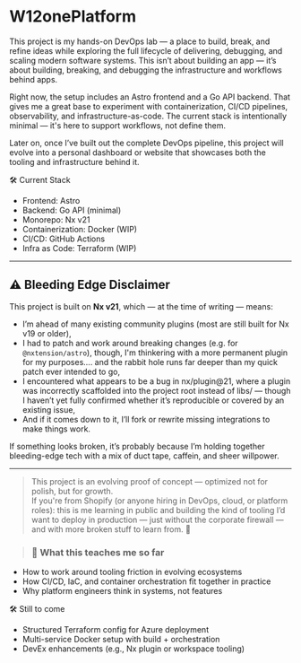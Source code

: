 # W12onePlatform

This project is my hands-on DevOps lab — a place to build, break, and refine ideas while exploring the full lifecycle of delivering, debugging, and scaling modern software systems. This isn’t about building an app — it’s about building, breaking, and debugging the infrastructure and workflows behind apps.

Right now, the setup includes an Astro frontend and a Go API backend. That gives me a great base to experiment with containerization, CI/CD pipelines, observability, and infrastructure-as-code. The current stack is intentionally minimal — it's here to support workflows, not define them.

Later on, once I’ve built out the complete DevOps pipeline, this project will evolve into a personal dashboard or website that showcases both the tooling and infrastructure behind it.

🛠️ Current Stack

- Frontend: Astro
- Backend: Go API (minimal)
- Monorepo: Nx v21
- Containerization: Docker (WIP)
- CI/CD: GitHub Actions
- Infra as Code: Terraform (WIP)


---

## ⚠ Bleeding Edge Disclaimer

This project is built on **Nx v21**, which — at the time of writing — means:
- I’m ahead of many existing community plugins (most are still built for Nx v19 or older),
- I had to patch and work around breaking changes (e.g. for `@nxtension/astro`), though, I'm thinkering with a more permanent plugin for my purposes.... and the rabbit hole runs far deeper than my quick patch ever intended to go,
- I encountered what appears to be a bug in nx/plugin@21, where a plugin was incorrectly scaffolded into the project root instead of libs/ — though I haven’t yet fully confirmed whether it’s reproducible or covered by an existing issue,
- And if it comes down to it, I’ll fork or rewrite missing integrations to make things work.

If something looks broken, it’s probably because I’m holding together bleeding-edge tech with a mix of duct tape, caffein, and sheer willpower.

---

> This project is an evolving proof of concept — optimized not for polish, but for growth.  
> If you're from Shopify (or anyone hiring in DevOps, cloud, or platform roles): this is me learning in public and building the kind of tooling I’d want to deploy in production — just without the corporate firewall — and with more broken stuff to learn from. 🚀

> ### 🧠 What this teaches me so far

- How to work around tooling friction in evolving ecosystems  
- How CI/CD, IaC, and container orchestration fit together in practice  
- Why platform engineers think in systems, not features

🛠️ Still to come

- Structured Terraform config for Azure deployment
- Multi-service Docker setup with build + orchestration
- DevEx enhancements (e.g., Nx plugin or workspace tooling)


